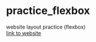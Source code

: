 # practice_flexbox
website layout practice (flexbox)\
[link to website](https://practice-flexbox-73oiqicza-damirbibartsev.vercel.app/)
